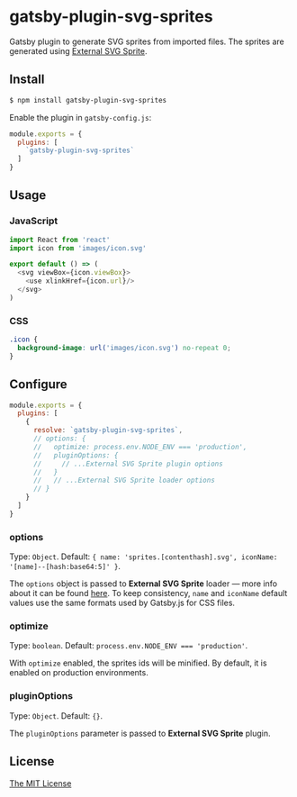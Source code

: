 # gatsby-plugin-svg-sprites

Gatsby plugin to generate SVG sprites from imported files. The sprites are
generated using [External SVG Sprite][1].

## Install

```sh
$ npm install gatsby-plugin-svg-sprites
```

Enable the plugin in `gatsby-config.js`:

```js
module.exports = {
  plugins: [
    `gatsby-plugin-svg-sprites`
  ]
}
```

## Usage

### JavaScript

```js
import React from 'react'
import icon from 'images/icon.svg'

export default () => (
  <svg viewBox={icon.viewBox}>
    <use xlinkHref={icon.url}/>
  </svg>
)
```

### CSS

```css
.icon {
  background-image: url('images/icon.svg') no-repeat 0;
}
```

## Configure

```js
module.exports = {
  plugins: [
    {
      resolve: `gatsby-plugin-svg-sprites`,
      // options: {
      //   optimize: process.env.NODE_ENV === 'production',
      //   pluginOptions: {
      //     // ...External SVG Sprite plugin options
      //   }
      //   // ...External SVG Sprite loader options
      // }
    }
  ]
}
```

### options

Type: `Object`.
Default:
`{ name: 'sprites.[contenthash].svg', iconName: '[name]--[hash:base64:5]' }`.

The `options` object is passed to __External SVG Sprite__ loader — more info
about it can be found [here][2]. To keep consistency, `name` and `iconName`
default values use the same formats used by Gatsby.js for CSS files.

### optimize

Type: `boolean`. Default: `process.env.NODE_ENV === 'production'`.

With `optimize` enabled, the sprites ids will be minified. By default, it is
enabled on production environments.

### pluginOptions

Type: `Object`. Default: `{}`.

The `pluginOptions` parameter is passed to __External SVG Sprite__ plugin.

## License

[The MIT License][license]

[1]: https://github.com/bensampaio/external-svg-sprite-loader
[2]: https://github.com/bensampaio/external-svg-sprite-loader#options
[license]: ./LICENSE
